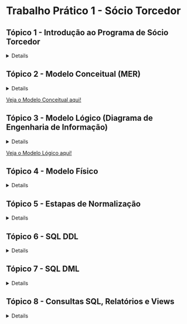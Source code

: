 # Trabalho Prático 1 - Sócio Torcedor

## Tópico 1 - Introdução ao Programa de Sócio Torcedor

<details>

  ## Introdução ao Programa de Sócio Torcedor

  O programa de Sócio Torcedor é uma iniciativa de clubes de futebol voltada para o engajamento e fidelização dos seus torcedores, oferecendo a eles a oportunidade de apoiar diretamente o clube e, em troca, obter benefícios exclusivos. Comum em diversos times ao redor do mundo, esse programa se tornou uma fonte importante de receita para as equipes, complementando os ganhos com venda de ingressos, patrocínios e direitos de transmissão.

  A principal ideia por trás do programa é criar um vínculo mais próximo entre o clube e seus torcedores, oferecendo vantagens como prioridade na compra de ingressos, descontos em produtos oficiais, acesso a áreas exclusivas nos estádios, e a possibilidade de participar de eventos especiais, como encontros com jogadores e visitas às instalações do clube. Esse modelo de fidelização não apenas beneficia os torcedores, que têm acesso a experiências e serviços diferenciados, como também representa uma importante estratégia financeira e de marketing para o clube.

  Além dos benefícios diretos, o Sócio Torcedor incentiva uma base de fãs mais engajada e comprometida com o sucesso do clube, criando um ciclo de apoio mútuo. Muitos clubes oferecem diferentes planos, adaptando os benefícios e preços às preferências e possibilidades de cada torcedor, aumentando assim o alcance e a acessibilidade do programa.

  ### Exemplo para o Trabalho: Programa de Sócios "Camisa 7" do Botafogo de Futebol e Regatas


  Para o desenvolvimento do presente trabalho, utilizaremos como exemplo o programa de Sócio Torcedor do Botafogo de Futebol e Regatas, denominado "Camisa 7". Este programa é direcionado aos torcedores do Botafogo e oferece uma série de vantagens para aqueles que se tornam sócios, fortalecendo o vínculo entre o clube e sua torcida apaixonada.

  O programa "Camisa 7" concede aos sócios benefícios como prioridade e descontos na compra de ingressos, vantagens em produtos e serviços oficiais, acesso a eventos e experiências exclusivas, além de promoções junto a parceiros comerciais. Essa estrutura proporciona um caso rico para modelagem de banco de dados, uma vez que envolve uma diversidade de informações sobre o relacionamento entre o torcedor e o clube, planos de associação, regras de uso e diferentes tipos de benefícios e acessos.

  No decorrer do trabalho, focaremos na criação de uma estrutura de banco de dados que capture os principais aspectos do programa "Camisa 7", incluindo a modelagem de dados para sócios, planos, benefícios, e registros de transações, garantindo um sistema que pode sustentar tanto as operações internas do clube quanto o suporte aos torcedores cadastrados no programa.

  ## Resumo sobre o Negócio


  O programa de sócios torcedores "Camisa 7" do Botafogo de Futebol e Regatas visa fortalecer a relação entre o clube e seus torcedores, oferecendo benefícios exclusivos para aqueles que aderirem ao programa. Atuando no setor esportivo e de entretenimento, o programa permite que os torcedores apoiem diretamente o clube, contribuindo para a sustentabilidade financeira e participando de um modelo de engajamento que vai além dos jogos.

  ### Ramo de Atuação


  O "Camisa 7" opera no mercado de fidelização esportiva, focado em oferecer vantagens exclusivas aos sócios torcedores, como prioridade na compra de ingressos, descontos em produtos oficiais, acesso a eventos exclusivos e outras experiências voltadas para os fãs.

  ### Tipos de Serviços e Benefícios

  <ul>
    <li>Prioridade e desconto na compra de ingressos para jogos do Botafogo.
    <li>Descontos em produtos oficiais do clube e de parceiros.
    <li>Acesso a áreas exclusivas do estádio.
    <li>Possibilidade de participar de eventos e experiências únicas com o clube, como visitas ao estádio e encontros com jogadores.
    <li>Benefícios relacionados a parceiros comerciais (lojas, restaurantes, academias, etc.).
  </ul>

  ### Principais Atores

  <ul>
    <li>Sócio Torcedor**: O torcedor cadastrado no programa, que possui diferentes níveis de adesão e benefícios.
    <li>Clube (Botafogo de Futebol e Regatas)**: Responsável por gerenciar o programa, estabelecer parcerias e promover os eventos e benefícios.
    <li>Fornecedores e Parceiros Comerciais**: Empresas e lojas que oferecem benefícios exclusivos aos sócios.
  </ul>

  ### Dados Essenciais

  <ul>
    <li>Informações pessoais dos sócios (nome, CPF, endereço, e-mail…).
    <li>Dados de adesão ao programa (tipo de plano, data de adesão, status…).
    <li>Histórico de benefícios e utilização de serviços.
    <li>Informações sobre pagamentos e renovação de planos.
    <li>Detalhes de eventos exclusivos e ingressos adquiridos.
  </ul>

  ### Fluxos de Processos Cotidianos

  <ul>
    <li>Adesão e Cancelamento**: Processo pelo qual o torcedor adere ao programa ou cancela sua inscrição.
    <li>Gerenciamento de Benefícios**: Atribuição e gestão dos benefícios que cada sócio tem direito, de acordo com o plano.
    <li>Compra de Ingressos**: Prioridade e descontos na compra de ingressos para partidas, com controle de disponibilidade e acesso.
    <li>Renovação de Planos**: Procedimento para renovação automática ou manual dos planos dos sócios.
  </ul>

  ### Regras e Restrições

  <ul>
    <li>Cada sócio tem direito a um único cadastro, identificado pelo CPF.
    <li>O sócio deve manter as mensalidades em dia para usufruir dos benefícios.
    <li>Há limites de quantidade e frequência para alguns benefícios, como a compra de ingressos com desconto.
    <li>As vantagens e os preços podem variar conforme o plano escolhido pelo torcedor.
  </ul>
</details>

## Tópico 2 - Modelo Conceitual (MER)

<details>

# Modelo Conceitual (MER)

## Introdução

O Modelo Conceitual é a primeira etapa na criação de um banco de dados e representa uma visão abstrata e de alto nível do sistema, descrevendo os principais elementos (entidades) e como eles se relacionam entre si. O objetivo do modelo conceitual é garantir que todos os requisitos do sistema sejam capturados de forma clara, sem se preocupar ainda com a estrutura física ou a implementação específica no banco de dados. É uma visão do “mundo real” do sistema, com foco em como os dados e informações devem ser organizados e compreendidos.

## Estrutura e Funcionamento do Modelo Conceitual

No Modelo Conceitual, usamos o Modelo Entidade-Relacionamento (MER) para identificar:

<ul>
  <li> Entidades: Representam os principais elementos do sistema, como pessoas, objetos ou eventos. Cada entidade é algo do “mundo real” que deve ser armazenado no banco de dados. No caso deste trabalho, as entidades incluem Sócio, Plano, Benefício, Ingresso, Pagamento, Setor_Estadio, Evento_Exclusivo, entre outras.

  <li> Atributos: São as características ou informações relevantes sobre cada entidade. Por exemplo, a entidade Sócio possui atributos como Nome, CPF, Endereço, Telefone, e Pontos_Socio. Esses atributos são as informações que devem ser registradas para cada instância da entidade.

  <li> Relacionamentos: Descrevem como as entidades estão conectadas. Cada relacionamento possui uma cardinalidade, que indica o tipo de ligação entre as entidades, como um-para-um (1:1), um-para-muitos (1:N), ou muitos-para-muitos (N:N). Os relacionamentos entre entidades são essenciais para definir a lógica de como os dados se conectam no sistema.

  <li> Cardinalidade: Define o número de instâncias de uma entidade que podem se associar a instâncias de outra entidade. Por exemplo, a relação entre Sócio e Plano é N:1, indicando que um sócio está associado a um único plano, mas um plano pode ter vários sócios.
</ul>

## Como o Modelo Conceitual foi Feito neste Trabalho

Neste trabalho, o Modelo Conceitual do sistema foi desenvolvido para organizar os dados de um programa de sócios torcedores de um clube de futebol, chamado "Camisa 7". Este modelo conceitual visa representar todos os dados relevantes do sistema, incluindo o gerenciamento de sócios, planos, pagamentos, ingressos, benefícios e eventos exclusivos para sócios.

### Principais Etapas do Desenvolvimento do Modelo Conceitual:

#### Identificação das Entidades:

As principais entidades identificadas foram:
<ul>
	<li> Sócio: Representa os membros do programa de sócios torcedores.
	<li> Plano: Representa os diferentes tipos de planos disponíveis para os sócios.
	<li> Benefício: Representa os benefícios oferecidos nos planos.
	<li> Ingresso: Representa os ingressos para eventos (jogos) que os sócios podem comprar com desconto.
	<li> Setor_Estadio: Representa as diferentes áreas do estádio onde os sócios podem adquirir ingressos.
	<li> Pagamento: Representa os pagamentos feitos pelos sócios para manterem sua adesão ao plano.
	<li> Evento_Exclusivo: Representa os eventos exclusivos disponíveis apenas para os sócios do clube.
</ul>

#### Definição dos Atributos:


Cada entidade recebeu uma série de atributos que descrevem suas características principais. Por exemplo:
<ul>
  <li> A entidade **Sócio** inclui atributos como `ID_Socio` (chave primária), `Nome`, `CPF`, `Endereço`, `Telefone`, `E-mail`, `Data_Adesao`, `Status_Socio`, e `Pontos_Socio`.
  <li> A entidade **Plano** inclui atributos como `ID_Plano` (chave primária), `Nome_Plano`, `Valor_Mensal`, `Valor_Anual` e `Descrição`.
</ul>
#### Definição dos Relacionamentos:


Para capturar as conexões entre as entidades, foram definidos vários relacionamentos, incluindo:
<ul>
  <li> ASSOCIADO_A: Relaciona Sócio e Plano, indicando que cada sócio é associado a um único plano, mas um plano pode ter vários sócios.
  <li> REALIZA: Relaciona Sócio e Pagamento, indicando que um sócio pode fazer vários pagamentos.
  <li> COMPRA: Relaciona Sócio e Ingresso, indicando que um sócio pode comprar vários ingressos.
  <li> PARTICIPA: Relaciona Sócio e Evento_Exclusivo via uma tabela intermediária, permitindo que sócios se inscrevam para participar de eventos exclusivos.
  <li> INCLUI: Representa a relação N:N entre Plano e Benefício. Essa relação indica que um plano pode incluir vários benefícios, e um benefício pode estar disponível em vários planos.
</ul>

#### Ajustes e Correções no Modelo Conceitual:

Após definir as entidades e relacionamentos, ajustes foram feitos para melhorar a clareza e a precisão do modelo. Atributos adicionais foram adicionados a algumas relações para capturar informações específicas (por exemplo, a quantidade de ingressos disponíveis para um setor específico). Também foi garantido que as setas de relacionamento estivessem corretamente apontadas das chaves estrangeiras para as chaves primárias correspondentes, reforçando a integridade dos dados no modelo.

### Modelo Conceitual

![Modelo Conceitual](modelo_conceitual.drawio.svg)

## Conclusão do Modelo Conceitual

O modelo conceitual construído para o programa "Camisa 7" do Botafogo proporciona uma base clara e bem estruturada para o sistema de banco de dados. Ele descreve como cada entidade se relaciona com as demais e garante que todas as informações relevantes estão organizadas de forma lógica e compreensível. Esse modelo é fundamental para a próxima etapa do desenvolvimento do banco de dados, onde será criado o Modelo Lógico, que traduzirá essa visão conceitual em um formato mais próximo da implementação no banco de dados.
</details>

[Veja o Modelo Conceitual aqui!](https://viewer.diagrams.net/?tags=%7B%7D&lightbox=1&highlight=0000ff&edit=_blank&layers=1&nav=1&title=modelo_conceitual.drawio#R%3Cmxfile%3E%3Cdiagram%20name%3D%22P%C3%A1gina-1%22%20id%3D%22wmdU3N0_5JdRUZmJLfvx%22%3E7V1be9q4Fv01eaQfkm%2F4MYW0h5lcaEhnTvrCp4ACnjEWtU0u%2FfXHBgtsSUnc0%2BC9Kby0sWywWWtL2nefWN350%2BeYLWYXYsLDE9qePJ1YvRNKqUXs7L985FmOtMl6ZBoHk%2FVYaWAY%2FODFYLsYXQYTnlQuTIUI02BRHRyLKOLjtDLG4lg8Vi%2B7F2H1rgs25drAcMxCffTvYJLO1qMd6m3H%2F8OD6Uzembj%2B%2BsycyYuLX5LM2EQ8loassxOrGwuRrv%2BaP3V5mKMncVl%2F7tMLZzcPFvMorfOBL%2F6gdf2DiOTx%2B1TcffJ6%2Fh1tEVo8XPosfzGfZAAUhyJOZ2IqIhaebUc%2FxmIZTXj%2Bte3saHvNuRCLbJBkg%2F%2FwNH0u2GTLVGRDs3QeFmezJ46f%2F1s%2BuM2%2F7IMjD3tPxZevj56LI%2F0nFygkYhmP%2BWu%2FsxAdFk95%2Bsp1hbjmGJRuUAD6mYs5z54nuyDmIUuDh6qQsELWppvrtnRkfxSM%2FAw71pGd8nUeLnbsIzvl6xxU7Pg%2BKDttbOz4HVT0kPZxbavy08bFj9U%2B8lO%2BDtn0sciRnsr0QUbPUa%2BuXkeQ8ePCagdbSm4rjIDxY%2BHS3ojtHdW3KiAuLoLco%2F5WuY4io8c50lO1N5DxA7sBoeMH2%2BrWwaQfEHB6iIvM97b%2B3gcWLos7DU%2B61slHaxwIjbkqL4%2BzIOXDBVvh8hizRZWDF7F84HHKn1797ZuwR%2BEZlEEPufg8biMIRIYFZqXogdveEVxUg%2Bsy%2B2ZdxMMwWCS8EZAUjFqOo2NEDBg5u8LI1jA6a81ZEGJCiRoEqVGQHA2k7uATJoR8aDFyNYROqBtmd%2F24zP6Y5n%2F0e6OhWC1U6xPZfTbnMGHZIh1oND19UmZLeczzxf7U05d6QLSIBz05OxpYNzzk9yJCtdJbpt2wUZx8DaceS9mITXjCUImU5UHPP3mzsqKVsnSZjBJhUrVAVyvw3ZHoaulARKlAiJZtQ4NFYR1IjZlYUirf9iDh8pFT2PQGhPzgcvFRYBdFUx6k%2BvzgclEAB9AR8oPMx0cPJMRUmyACtwP1v1jWbfwwG3%2BeXdnj73%2Bzq9uH1oH4YGvzYyFTEHTbYBCyCN7%2F2pFPhsf%2FqhsGuQN2tDDi1aRZ4Nl%2BBSsX2uKUWtYbDrRC0pA50Do%2BNjR1d%2BRfLBTxaM6jhMH6tn1fmabwaOnuxjVaLFoiA4tQaLAsfU3r8WQcB2vf7Opf6xcWt3sRpXKvNxS7%2FB%2B7AjhiqJLOdqfQWIVn522FBle5jXUgCmd9fnBZ1DZsznNjBlt9fnBlPdv0yE8VEFxJZzawRxcfPxYqfuRzlzSqDBN%2Bv1Klehgym4jVxmZaW3rejsleVIFEZjgSWwGWtMG1Vd0YugkWYnSXIxlAhzMJ9dABZsgreE%2BD6D1Qc9T5Cx4zt3Uv4pcli9JgwiZ8FAbzDBNcmBH4VEV9oyjyDCI%2B5kmyEjUSByLBhRwFzydzDqRqxS6AflsFwlXX6oCoqL%2BO8%2FvBV3x0IILsWcpTqTKTPM%2BvfsWa6OJTCgmbx%2FgFXg6knKj2vHFwmXbEOi5syoW4fFfEOpBuMfUJAksHMSYbwPoW8dHjU1Tzx9YrTwZsyuYZAPBuETW5dhNUB%2FOK2PXKUEoQInOIKIg60uSBs7l0d8iqamDxohQCwuUScLj0YpR1KD3DCxdUHQ8aKt1vdMFTMRE4ZctzoAFzdJdRUZSCErBNs1C4gidY662xbjdOseu9rdzgSjwg0JFTdAQ5uNxSxEZVrISBIGTm9aHEtmsT5CJzUNnAexA6ghxcyTvEOZBymNoEbeJ8SBhydJu%2BH01jniTwHhCnrdjrprhyox4QR7fXTR6QLYLIHCCugqjrQEfqHd2k%2F0MAG%2FNOu1pw4REXGqUXukuAQ%2BW63genApYN3onD1S35PGVGQFvwBqzAu7t4sPtzYxEK%2BQKVt98Ggaye2EFVPrA7G7E%2BQchMELk0HwmSBFFUBLn61jnkqYhHZ0nKJgjSn31P8eyCx%2Fk8fQM1tpvLYUSn4vpy%2F5S9%2B1zwPZZqcK7qtJM1foBYkbaDDizdHh3EKDrzdYgyT2VaIVxrPlQRmN2VFnqdmltPB5du0DmQ0tza%2FMj8UiTZWQeSflp%2F%2BoAFMI30HEgz%2B%2Fr04Cos9HTP3dlDniYxOnsah8skeIDXrW2laU%2BLmspsmlWudXvEpFyvoUSnXVuuAqgF7sLq6NbKSr2WCAKiZfv40DI0WMk9yQjQcqmDDi29Ju5cjFkY%2FGB46i%2BppS5y4E1pOnr9dJdlGKzqL5GB5UMLma8vYPvTnEx9lwR4B2hZYvA7vCuh40NnXPv1GiHgRNNW5jp8tJvI2uXfPR%2FGr2vUSN0biVHj60bN6XB41e2f9q6y4VONvXgm5nfLpBF5dmyqBJCJafOSu39ZojeCtwOR1ouo9idaQNrSSYemcoO09zzJiBBbWXeJIaLVMKa61V1qCDIJkoWIssUFth2nJozGhDfXbhI4oltA%2B9gJqa04guBNS0LqqVY41X5CCT5AYfz5T0FairZkR7elM1vFKj94h1drSqmp8XJ0ZOVIRFetLjXCMvFLq%2FiyMJhG2d%2FjDCseZwO5kAZjFp4WJ%2BbBZBK%2BJPVVet9B8FUHKDV0CHMNYm%2FtTOwNHfP1tgPocfXw4QpcndWUqbZ5QcfbnWHBAlDud48%2FRF%2B7V39efHNu0r%2Fc2bc7%2Bf7ZIz8IlnwjQQfSPehnCMIVwt08ebn657J7%2FrWvMdeknyODSd0MdOWyY9gMOrvbDHRlfQ%2BVF99Dt8nqzqM9xJVQJY%2FS1MG4WWBxvXZgd2npxKrdGgxX4eXmwUuif312et7%2FButkpk41BmUbUoKbXXsNLZD30MBRA8%2FU8BrmZpcIQ5PkPVx7VVy9tu7AbxjXQ1l67dpdCZAV1Rka2XWvLgbXsCuv2q3f9KL2ZldeQxOxPVwh1Cw82xBVaXaFcOjvsKNZSr6eZdAUmsVV3u23X3mdukqvrH5E4hE6kH5K9fnZBPuREHQg%2FZR%2BhiAws9FIEHBJGUaCsLW80u36Xn94c93%2F%2BLW%2FSiI7uwBVM9U61k1PoNK2TWXHm2b0TFd3Q%2B%2BhnukRtb%2BLC%2B4GdHVNcw%2BR9anSLdjSRbZhXFF1%2FdhdaS9xvZrrsAfWXNW4TxJgU6CxjdJEkBERXIom0Q3eA%2BcH2fyhR36qiCBTM109S3xwen3T7%2FYHsG5M1S3UMrjbjJmhu9MvDQ2N9lALokpaPQGPIHm63i4zle9kmvJlKXf57sXc5d2Cfx%2BEYVeEIvuaXiSi%2FENJGot%2FuTL4DiRpHQeI3xxLy%2FNLkqSDwXXfdRf3ohcuH59aL3OEP81cqYdstD2VeVuE3RU%2F%2BL6S1ubab2yNq6MBj4MMgHwe7eBVX6%2BJHRJ1Rt8st1WrgPKtdrhuNVlF8ZoWWgUKQXMIDakGWxy8pg6qfTT6Uf5y7jGDRsuvoOXuDq3sMBYiLZ37nP2i2YWY8PyK%2FwE%3D%3C%2Fdiagram%3E%3C%2Fmxfile%3E)


## Tópico 3 - Modelo Lógico (Diagrama de Engenharia de Informação)

<details>

# Modelo Lógico - Diagrama de Engenharia de Informação

## Introdução

O Modelo Lógico é uma etapa intermediária entre o modelo conceitual e a implementação física no banco de dados. Ele representa a estrutura de dados de maneira mais detalhada, especificando as tabelas, chaves primárias, chaves estrangeiras e relacionamentos de forma que se aproxime do formato final a ser utilizado no banco de dados. O objetivo é traduzir as ideias do modelo conceitual em uma estrutura que possa ser implementada no sistema de gerenciamento de banco de dados (SGBD), garantindo a integridade e a consistência dos dados.

## Estrutura e Funcionamento do Modelo Lógico

No Modelo Lógico, cada entidade do modelo conceitual se torna uma tabela, e os relacionamentos entre as entidades são implementados usando chaves estrangeiras e, quando necessário, tabelas intermediárias. A modelagem lógica envolve:

### Tabelas e Atributos

<ul>
  <li> Cada entidade do modelo conceitual é convertida em uma tabela com atributos bem definidos.
  <li> Cada tabela possui uma chave primária (PK), que é um identificador único de cada registro, além de outros atributos que representam as informações que serão armazenadas.
</ul>

**Exemplo**: A entidade `Sócio` se tornou a tabela `Sócio`, contendo atributos como `ID_Socio` (PK), `Nome`, `CPF`, `Endereço`, `Pontos_Socio`, entre outros.

### Chaves Estrangeiras (FK)

<ul>
  <li> Para conectar as tabelas e garantir a integridade referencial, foram adicionadas chaves estrangeiras nas tabelas dependentes.
  <li> As chaves estrangeiras estabelecem relacionamentos entre as tabelas, apontando para a chave primária de outra tabela.
</ul>

**Exemplo**: Na tabela `Pagamento`, o campo `ID_Socio` é uma chave estrangeira que se conecta à chave primária `ID_Socio` na tabela `Sócio`. Isso indica que cada pagamento está associado a um sócio específico.

### Relacionamentos com Tabelas Intermediárias para Relacionamentos ‘N:N’


- Relacionamentos muitos-para-muitos (N:N) foram implementados usando tabelas intermediárias, chamadas de tabelas associativas. Cada tabela intermediária possui chaves estrangeiras que se conectam a duas tabelas principais, estabelecendo o relacionamento N:N de forma indireta.
  
  **Exemplos**:
  - `Plano_Beneficio`: Tabela intermediária entre `Plano` e `Benefício`, permitindo que um plano inclua vários benefícios e que cada benefício esteja disponível em vários planos.
  - `Participacao_Evento`: Relaciona `Sócio` e `Evento_Exclusivo`, permitindo que sócios possam participar de múltiplos eventos e que cada evento tenha a participação de vários sócios.
  - `Disponibilidade_Ingresso`: Conecta `Ingresso` e `Setor_Estadio`, permitindo a configuração de ingressos disponíveis para diferentes setores em cada jogo.

### Uso de Cardinalidades com Formato "Pé de Galinha"


No modelo lógico, os relacionamentos entre as tabelas são representados com linhas e símbolos que indicam a cardinalidade, utilizando o formato "pé de galinha":
- **‘1:N’**: Indica que uma ocorrência em uma tabela pode estar relacionada a várias ocorrências em outra tabela.
- **‘N:N’**: Indica um relacionamento muitos-para-muitos, que requer uma tabela intermediária.

  **Exemplo**: O relacionamento entre `Sócio` e `Plano` é 1:N (um sócio pertence a um único plano, mas um plano pode ter vários sócios), enquanto o relacionamento entre `Plano` e `Benefício` é N:N e é implementado através da tabela intermediária `Plano_Beneficio`.

## Tabelas e Relacionamentos Principais


| Tabela 1        | Tabela 2        | Cardinalidade | Implementação               | Descrição                                                                                   |
|-----------------|-----------------|---------------|-----------------------------|---------------------------------------------------------------------------------------------|
| Sócio           | Plano           | 1 : N         | Direta (FK em Sócio)        | Cada sócio está associado a um único plano, mas um plano pode ter vários sócios.            |
| Sócio           | Pagamento       | 1 : N         | Direta (FK em Pagamento)    | Um sócio pode realizar vários pagamentos, mas cada pagamento pertence a um único sócio.     |
| Pagamento       | Plano           | N : 1         | Direta (FK em Pagamento)    | Vários pagamentos podem estar vinculados a um único plano, mas cada pagamento é relacionado a um plano específico. |
| Sócio           | Ingresso        | 1 : N         | Direta (FK em Ingresso)     | Um sócio pode comprar vários ingressos, mas cada ingresso é comprado por um único sócio.    |
| Ingresso        | Setor_Estadio   | N : N         | Tabela Disponibilidade_Ingresso | Um ingresso pode estar disponível em vários setores, e um setor pode ter vários ingressos. |
| Sócio           | Evento_Exclusivo| N : N         | Tabela Participacao_Evento  | Um sócio pode participar de vários eventos exclusivos, e cada evento pode ter a participação de vários sócios. |
| Plano           | Benefício       | N : N         | Tabela Plano_Beneficio      | Um plano pode incluir vários benefícios, e um benefício pode estar disponível em vários planos. |

## O Funcionamento do Modelo Lógico no Sistema

O Modelo Lógico para o programa de sócios torcedores "Camisa 7" foi desenvolvido com o objetivo de organizar e estruturar todos os dados relacionados aos sócios, planos, pagamentos, ingressos, benefícios e eventos exclusivos. Esse modelo lógico descreve como cada tabela (entidade) está conectada a outras, definindo as interações permitidas entre os dados.

### Gerenciamento de Sócios e Planos


- A tabela `Sócio` está ligada à tabela `Plano` para garantir que cada sócio esteja associado a um plano específico, e os detalhes do plano, como valores mensal e anual, estão disponíveis na tabela `Plano`.
- Essa estrutura facilita o gerenciamento dos planos dos sócios e permite a atualização dos dados conforme necessário.

### Controle de Pagamentos


- A tabela `Pagamento` está relacionada a `Sócio` e `Plano`, permitindo registrar e monitorar os pagamentos realizados por cada sócio para o plano específico.
- A chave estrangeira `ID_Socio` em `Pagamento` conecta cada pagamento a um sócio específico, enquanto `ID_Plano` conecta ao plano relacionado, garantindo que o sistema possa verificar o status de pagamento de cada sócio.

### Distribuição de Ingressos e Setores do Estádio


- Com a tabela intermediária `Disponibilidade_Ingresso`, é possível definir a quantidade de ingressos disponíveis para cada setor do estádio em diferentes jogos.
- As conexões entre `Ingresso`, `Setor_Estadio` e `Disponibilidade_Ingresso` permitem gerenciar a disponibilidade de ingressos e organizar a venda por setor.

### Benefícios Associados aos Planos


- A tabela `Plano_Beneficio` conecta `Plano` e `Benefício`, permitindo que cada plano ofereça um conjunto de benefícios específicos.
- A estrutura N:N garante que benefícios possam ser oferecidos em múltiplos planos, e que cada plano possa ter vários benefícios, oferecendo flexibilidade no gerenciamento das vantagens dos sócios.

### Eventos Exclusivos para Sócios


- A tabela `Participacao_Evento` conecta `Sócio` e `Evento_Exclusivo`, permitindo que os sócios se inscrevam para participar de eventos exclusivos e que o clube possa monitorar a participação.
- Isso permite ao sistema registrar e gerenciar a participação dos sócios em eventos especiais oferecidos pelo programa.
</details>

[Veja o Modelo Lógico aqui!](https://github.com)


## Tópico 4 -  Modelo Físico

<details>

# Modelo Físico

## Introdução

O Modelo Físico é a etapa final de modelagem de dados, onde os conceitos do modelo lógico são traduzidos diretamente para o formato de um banco de dados relacional. Essa etapa envolve a definição detalhada de cada tabela, incluindo os tipos de dados, restrições, chaves primárias e estrangeiras, e qualquer regra adicional necessária para garantir a integridade e consistência dos dados.

Neste trabalho sobre o programa de sócios torcedores "Camisa 7" do Botafogo, o Modelo Físico descreve como os dados são organizados e armazenados no banco de dados, permitindo que o sistema funcione conforme planejado. Ele estabelece a estrutura real que será implementada no sistema de gerenciamento de banco de dados (SGBD) com o MySQL.

## Estrutura e Aplicação do Modelo Físico ao Programa de Sócios Torcedores

### Definição de Tabelas com Tipos de Dados Específicos

- Cada entidade do modelo lógico foi convertida em uma tabela física com um conjunto de campos (atributos).
- Os tipos de dados foram escolhidos com base na natureza das informações armazenadas: por exemplo, `VARCHAR` para textos como nome e e-mail, `DATE` para datas, `DECIMAL` para valores monetários e `BOOLEAN` para status.

### Chaves Primárias e Unicidade dos Registros

- Em cada tabela, um campo foi escolhido como chave primária (PK) para garantir que cada registro seja único. As chaves primárias permitem identificar cada linha de maneira exclusiva.
- Em tabelas intermediárias (como `Plano_Beneficio` para o relacionamento N:N entre `Plano` e `Benefício`), uma chave primária composta foi definida usando múltiplos campos para garantir a unicidade das combinações entre entidades.

  **Exemplos**:
  - `ID_Socio` é a chave primária na tabela `Sócio`, garantindo que cada sócio seja identificado unicamente.
  - Na tabela intermediária `Plano_Beneficio`, a chave primária composta (`ID_Plano`, `ID_Beneficio`) impede a duplicação de combinações entre planos e benefícios.

### Chaves Estrangeiras e Relacionamentos


- Para conectar as tabelas de maneira lógica e garantir a integridade referencial, foram definidas chaves estrangeiras (FK) que referenciam as chaves primárias de outras tabelas.
- Isso garante que os dados em uma tabela estejam sempre relacionados de forma consistente a dados de outras tabelas.

### Tabelas Intermediárias para Relacionamentos ‘N:N’


- Relacionamentos muitos-para-muitos, como entre `Planos` e `Benefícios` ou `Sócios` e `Eventos Exclusivos`, foram implementados usando tabelas intermediárias.
- Essas tabelas intermediárias, como `Plano_Beneficio` e `Participacao_Evento`, contêm chaves estrangeiras para ambas as tabelas principais, criando o relacionamento N:N de forma indireta.

### Restrições e Domínios para Garantir a Integridade dos Dados


- Foram aplicadas restrições adicionais, como `CHECK` para validar valores numéricos (por exemplo, garantir que os valores de descontos estejam entre 0 e 1), `UNIQUE` para garantir que determinados campos sejam únicos (por exemplo, CPF e e-mail dos sócios), e `DEFAULT` para definir valores padrão em campos booleanos e inteiros.
- Essas restrições ajudam a prevenir erros e manter a integridade dos dados no sistema.

  **Exemplo**: Em `Pagamento`, a restrição `CHECK` em `Valor_pago` garante que o valor do pagamento seja sempre positivo.

## Como o Modelo Físico se Relaciona com o Funcionamento do Programa "Camisa 7"


O Modelo Físico para o programa de sócios torcedores "Camisa 7" foi projetado para estruturar e organizar todos os dados necessários para o funcionamento do sistema. Aqui está como ele permite que o programa opere:

### Cadastro e Gestão de Sócios


- A tabela `Sócio` armazena todas as informações dos membros, incluindo o plano de associação e os pontos acumulados.
- As restrições garantem que o cadastro seja único, evitando duplicações de CPF e e-mail.

### Configuração e Atribuição de Planos e Benefícios


- `Plano` e `Benefício` são tabelas separadas que definem cada plano de associação e os benefícios correspondentes.
- A tabela intermediária `Plano_Beneficio` permite associar múltiplos benefícios a um plano específico, proporcionando flexibilidade na criação de diferentes pacotes para sócios.

### Controle de Pagamentos


- A tabela `Pagamento` armazena cada transação feita pelos sócios, conectando cada pagamento a um sócio específico. Isso permite monitorar o status de pagamento e o histórico financeiro de cada membro.

### Distribuição de Ingressos e Setores do Estádio


- `Ingresso` e `Setor_Estadio` permitem a compra de ingressos para eventos, com informações sobre descontos e setores disponíveis.
- `Disponibilidade_Ingresso` gerencia a quantidade de ingressos disponíveis em cada setor, ajudando no controle da ocupação dos espaços.

### Gestão de Eventos Exclusivos para Sócios


- `Evento_Exclusivo` armazena eventos que são acessíveis apenas aos sócios.
- A tabela `Participacao_Evento` permite registrar quais sócios participam de quais eventos, facilitando a organização e o controle de participação em eventos especiais.

### Código para gerar o Modelo Físico

```
// Tabela Sócio
Table Sócio {
  ID_Socio int [pk] // Chave Primária
  Nome varchar
  Email varchar
  CPF varchar
  Endereço varchar
  Telefone varchar
  Data_adesao date
  Status_socio boolean
  Pontos_socio int
  ID_Plano int [ref: > Plano.ID_Plano] // Chave Estrangeira para Plano
}

// Tabela Plano
Table Plano {
  ID_Plano int [pk] // Chave Primária
  Nome_Plano varchar
  Valor_mensal float
  Valor_anual float
  Descrição text
}

// Tabela Benefício
Table Benefício {
  ID_Beneficio int [pk] // Chave Primária
  Tipo_Beneficio varchar
  Quantidade_limite int
  Pontos_necessarios int
  Descrição text
}

// Tabela Pagamento
Table Pagamento {
  ID_Pagamento int [pk] // Chave Primária
  Data_pagamento date
  Valor_pago float
  Metodo_pagamento varchar
  Status_pagamento boolean
  ID_Socio int [ref: > Sócio.ID_Socio] // Chave Estrangeira para Sócio
  ID_Plano int [ref: > Plano.ID_Plano] // Chave Estrangeira para Plano
}

// Tabela Ingresso
Table Ingresso {
  ID_Ingresso int [pk] // Chave Primária
  Jogo varchar
  Data_jogo date
  Desconto float
  ID_Socio int [ref: > Sócio.ID_Socio] // Chave Estrangeira para Sócio
}

// Tabela Setor_Estadio
Table Setor_Estadio {
  ID_Setor int [pk] // Chave Primária
  Nome_Setor varchar
  Preço float
}

// Tabela Disponibilidade_Ingresso (Tabela Intermediária para Ingresso e Setor_Estadio)
Table Disponibilidade_Ingresso {
  ID_Ingresso int [ref: > Ingresso.ID_Ingresso] // Chave Estrangeira para Ingresso
  ID_Setor int [ref: > Setor_Estadio.ID_Setor] // Chave Estrangeira para Setor_Estadio
  Quantidade_disponivel int
}

// Tabela Evento_Exclusivo
Table Evento_Exclusivo {
  ID_Evento int [pk] // Chave Primária
  Nome_evento varchar
  Data_evento date
  Localização varchar
  Capacidade int
}

// Tabela Participacao_Evento (Tabela Intermediária para Sócio e Evento_Exclusivo)
Table Participacao_Evento {
  ID_Socio int [ref: > Sócio.ID_Socio] // Chave Estrangeira para Sócio
  ID_Evento int [ref: > Evento_Exclusivo.ID_Evento] // Chave Estrangeira para Evento_Exclusivo
  Data_inscricao date
}

// Tabela Plano_Beneficio (Tabela Intermediária para Plano e Benefício)
Table Plano_Beneficio {
  ID_Plano int [ref: > Plano.ID_Plano] // Chave Estrangeira para Plano
  ID_Beneficio int [ref: > Benefício.ID_Beneficio] // Chave Estrangeira para Benefício
}

```
### Modelo Físico

![Modelo Físico](Modelo%20Físico%20-%20Sócio%20Torcedor.svg)

## Conclusão


O Modelo Físico transforma o projeto conceitual e lógico em uma estrutura prática e implementável. Ele define como cada dado será armazenado e acessado, garantindo a integridade, consistência e organização do banco de dados para o programa "Camisa 7". Com essa estrutura física implementada no SGBD, o sistema será capaz de gerenciar as inscrições, pagamentos, benefícios, ingressos e eventos dos sócios de maneira eficiente e escalável.
</details>

## Tópico 5 - Estapas de Normalização

<details>

# Etapas de Normalização e Estrutura do Banco de Dados

## Introdução

A normalização de dados é um processo essencial na modelagem de bancos de dados relacionais. Ela organiza as tabelas e elimina redundâncias, garantindo que os dados sejam armazenados de forma eficiente e evitando inconsistências. No caso do programa de sócios torcedores "Camisa 7", a normalização foi aplicada para assegurar a integridade dos dados e otimizar o desempenho do banco de dados.

## Etapas de Normalização


Abaixo estão as principais etapas de normalização seguidas para garantir que os dados estivessem em conformidade com as regras de normalização. No final do processo, os dados já estavam organizados de maneira a eliminar redundâncias e garantir a consistência.

### 1FN - Primeira Forma Normal


Para uma tabela estar na Primeira Forma Normal (1FN), ela precisa:
- Ter somente valores atômicos, ou seja, não conter grupos repetitivos ou valores multivalorados.
- Garantir que cada campo tenha um único valor por registro.

No banco de dados do programa "Camisa 7", todas as tabelas estão na 1FN, pois cada campo contém apenas valores atômicos e não há grupos repetitivos.

### 2FN - Segunda Forma Normal


Para uma tabela estar na Segunda Forma Normal (2FN), ela deve:
- Estar na 1FN.
- Ter todos os atributos totalmente dependentes da chave primária, eliminando dependências parciais.

A 2FN é aplicada principalmente a tabelas com chaves primárias compostas. No modelo do "Camisa 7", todas as tabelas que possuem chaves primárias compostas (como tabelas intermediárias para relacionamentos N:N) foram organizadas para que cada atributo dependa totalmente da chave primária composta.

### 3FN - Terceira Forma Normal

Para uma tabela estar na Terceira Forma Normal (3FN), ela precisa:
- Estar na 2FN.
- Ter todos os atributos dependentes somente da chave primária, eliminando dependências transitivas.

No banco de dados "Camisa 7", todas as tabelas foram normalizadas até a 3FN, garantindo que cada atributo seja diretamente dependente da chave primária, sem dependências transitivas.

### Confirmação de Normalização

Após a aplicação das três formas normais, o banco de dados do programa "Camisa 7" está totalmente normalizado até a Terceira Forma Normal (3FN). Isso garante que os dados sejam organizados de forma lógica e eficiente, com eliminação de redundâncias e consistência referencial.

## Estrutura do Banco de Dados no Programa "Camisa 7"

O banco de dados foi projetado para estruturar e organizar todos os dados necessários para o funcionamento do programa de sócios torcedores "Camisa 7", conforme descrito nas seções de normalização e modelagem. 

### Tabelas e Relacionamentos Principais


Abaixo estão os principais relacionamentos e suas implementações na estrutura física do banco de dados:

| Tabela 1        | Tabela 2        | Cardinalidade | Implementação               | Descrição                                                                                   |
|-----------------|-----------------|---------------|-----------------------------|---------------------------------------------------------------------------------------------|
| Sócio           | Plano           | 1 : N         | Direta (FK em Sócio)        | Cada sócio está associado a um único plano, mas um plano pode ter vários sócios.            |
| Sócio           | Pagamento       | 1 : N         | Direta (FK em Pagamento)    | Um sócio pode realizar vários pagamentos, mas cada pagamento pertence a um único sócio.     |
| Pagamento       | Plano           | N : 1         | Direta (FK em Pagamento)    | Vários pagamentos podem estar vinculados a um único plano, mas cada pagamento é relacionado a um plano específico. |
| Sócio           | Ingresso        | 1 : N         | Direta (FK em Ingresso)     | Um sócio pode comprar vários ingressos, mas cada ingresso é comprado por um único sócio.    |
| Ingresso        | Setor_Estadio   | N : N         | Tabela Disponibilidade_Ingresso | Um ingresso pode estar disponível em vários setores, e um setor pode ter vários ingressos. |
| Sócio           | Evento_Exclusivo| N : N         | Tabela Participacao_Evento  | Um sócio pode participar de vários eventos exclusivos, e cada evento pode ter a participação de vários sócios. |
| Plano           | Benefício       | N : N         | Tabela Plano_Beneficio      | Um plano pode incluir vários benefícios, e um benefício pode estar disponível em vários planos. |

### Como a Estrutura Suporta o Programa "Camisa 7"


O Modelo Físico foi projetado para permitir o funcionamento completo do programa de sócios torcedores "Camisa 7". Abaixo estão algumas das funcionalidades e como a estrutura do banco de dados as suporta:

- **Cadastro e Gestão de Sócios**: A tabela `Sócio` armazena todas as informações dos membros, incluindo o plano de associação e os pontos acumulados, garantindo que o cadastro seja único, sem duplicações de CPF e e-mail.
  
- **Configuração e Atribuição de Planos e Benefícios**: As tabelas `Plano` e `Benefício` definem os planos de associação e os benefícios correspondentes, enquanto a tabela intermediária `Plano_Beneficio` associa múltiplos benefícios a um plano específico.

- **Controle de Pagamentos**: A tabela `Pagamento` registra cada transação realizada pelos sócios, conectando o pagamento a um sócio específico e ao plano correspondente.

- **Distribuição de Ingressos e Setores do Estádio**: `Ingresso` e `Setor_Estadio` facilitam a venda de ingressos para eventos com informações sobre descontos e setores. A tabela `Disponibilidade_Ingresso` gerencia a quantidade de ingressos disponíveis por setor.

- **Gestão de Eventos Exclusivos para Sócios**: `Evento_Exclusivo` armazena eventos exclusivos para sócios, e a tabela `Participacao_Evento` permite registrar quais sócios participam de quais eventos.

## Conclusão

A estrutura do banco de dados para o programa "Camisa 7" foi cuidadosamente normalizada até a Terceira Forma Normal (3FN), garantindo que todos os dados sejam armazenados de forma eficiente e consistente. O Modelo Físico transforma o projeto conceitual e lógico em uma estrutura prática e implementável, assegurando que o sistema seja capaz de gerenciar as inscrições, pagamentos, benefícios, ingressos e eventos dos sócios de maneira eficiente e escalável.
</details>

## Tópico 6 - SQL DDL

<details>

# Programa de Sócios "Camisa 7" - Banco de Dados

## Introdução ao DDL

DDL (Data Definition Language) é uma linguagem utilizada no SQL para definir e gerenciar a estrutura de um banco de dados. Por meio de comandos DDL, é possível criar, alterar e excluir tabelas e outros objetos no banco de dados. Os comandos DDL incluem `CREATE`, `ALTER`, `DROP`, entre outros, e são fundamentais para a construção da estrutura física de um banco de dados relacional.

Neste trabalho, o DDL foi utilizado para criar as tabelas que representam as principais entidades do programa de sócios torcedores "Camisa 7" do Botafogo. Cada tabela foi definida com atributos específicos, tipos de dados apropriados e restrições de integridade, como chaves primárias, chaves estrangeiras e restrições de unicidade, para garantir que o banco de dados funcione de maneira consistente e eficiente. O objetivo foi traduzir o modelo lógico em uma estrutura física implementável, organizada de forma que permita o gerenciamento de sócios, planos, pagamentos, ingressos, benefícios e eventos exclusivos para sócios.

Abaixo está o código DDL para a criação do banco de dados do programa "Camisa 7", incluindo todas as tabelas e seus relacionamentos:

```
-- Criação do Banco de Dados 
CREATE DATABASE ProgramaSocioCamisa7; 
USE ProgramaSocioCamisa7;

-- Tabela Plano
CREATE TABLE Plano (
    ID_Plano INT PRIMARY KEY,
    Nome_Plano VARCHAR(50) UNIQUE NOT NULL,
    Valor_mensal DECIMAL(10,2) NOT NULL CHECK (Valor_mensal >= 0),
    Valor_anual DECIMAL(10,2) NOT NULL CHECK (Valor_anual >= 0),
    Descrição TEXT
);

-- Tabela Sócio
CREATE TABLE Sócio (
    ID_Socio INT PRIMARY KEY,
    Nome VARCHAR(100) NOT NULL,
    Email VARCHAR(100) UNIQUE NOT NULL,
    CPF CHAR(11) UNIQUE NOT NULL,
    Endereço VARCHAR(255) NOT NULL,
    Telefone VARCHAR(15) NOT NULL,
    Data_adesao DATE NOT NULL,
    Status_socio BOOLEAN DEFAULT TRUE,
    Pontos_socio INT DEFAULT 0,
    ID_Plano INT NOT NULL,
    FOREIGN KEY (ID_Plano) REFERENCES Plano(ID_Plano)
);

-- Tabela Benefício
CREATE TABLE Benefício (
    ID_Beneficio INT PRIMARY KEY,
    Tipo_Beneficio VARCHAR(50) NOT NULL,
    Quantidade_limite INT DEFAULT 1 CHECK (Quantidade_limite >= 0),
    Pontos_necessarios INT DEFAULT 0 CHECK (Pontos_necessarios >= 0),
    Descrição TEXT
);

-- Tabela Pagamento
CREATE TABLE Pagamento (
    ID_Pagamento INT PRIMARY KEY,
    Data_pagamento DATE NOT NULL,
    Valor_pago DECIMAL(10,2) NOT NULL CHECK (Valor_pago >= 0),
    Metodo_pagamento VARCHAR(20) NOT NULL,
    Status_pagamento BOOLEAN DEFAULT TRUE,
    ID_Socio INT NOT NULL,
    ID_Plano INT NOT NULL,
    FOREIGN KEY (ID_Socio) REFERENCES Sócio(ID_Socio),
    FOREIGN KEY (ID_Plano) REFERENCES Plano(ID_Plano)
);

-- Tabela Ingresso
CREATE TABLE Ingresso (
    ID_Ingresso INT PRIMARY KEY,
    Jogo VARCHAR(50) NOT NULL,
    Data_jogo DATE NOT NULL,
    Desconto DECIMAL(5,2) DEFAULT 0 CHECK (Desconto BETWEEN 0 AND 1),
    ID_Socio INT NOT NULL,
    FOREIGN KEY (ID_Socio) REFERENCES Sócio(ID_Socio)
);

-- Tabela Setor_Estadio
CREATE TABLE Setor_Estadio (
    ID_Setor INT PRIMARY KEY,
    Nome_Setor VARCHAR(50) UNIQUE NOT NULL,
    Preço DECIMAL(10,2) NOT NULL CHECK (Preço >= 0)
);

-- Tabela Disponibilidade_Ingresso (Intermediária para Ingresso e Setor_Estadio)
CREATE TABLE Disponibilidade_Ingresso (
    ID_Ingresso INT NOT NULL,
    ID_Setor INT NOT NULL,
    Quantidade_disponivel INT DEFAULT 0 CHECK (Quantidade_disponivel >= 0),
    PRIMARY KEY (ID_Ingresso, ID_Setor),
    FOREIGN KEY (ID_Ingresso) REFERENCES Ingresso(ID_Ingresso),
    FOREIGN KEY (ID_Setor) REFERENCES Setor_Estadio(ID_Setor)
);

-- Tabela Evento_Exclusivo
CREATE TABLE Evento_Exclusivo (
    ID_Evento INT PRIMARY KEY,
    Nome_evento VARCHAR(100) NOT NULL,
    Data_evento DATE NOT NULL,
    Localização VARCHAR(255) NOT NULL,
    Capacidade INT CHECK (Capacidade >= 0)
);

-- Tabela Participacao_Evento (Intermediária para Sócio e Evento_Exclusivo)
CREATE TABLE Participacao_Evento (
    ID_Socio INT NOT NULL,
    ID_Evento INT NOT NULL,
    Data_inscricao DATE NOT NULL,
    PRIMARY KEY (ID_Socio, ID_Evento),
    FOREIGN KEY (ID_Socio) REFERENCES Sócio(ID_Socio),
    FOREIGN KEY (ID_Evento) REFERENCES Evento_Exclusivo(ID_Evento)
);

-- Tabela Plano_Beneficio (Intermediária para Plano e Benefício)
CREATE TABLE Plano_Beneficio (
    ID_Plano INT NOT NULL,
    ID_Beneficio INT NOT NULL,
    PRIMARY KEY (ID_Plano, ID_Beneficio),
    FOREIGN KEY (ID_Plano) REFERENCES Plano(ID_Plano),
    FOREIGN KEY (ID_Beneficio) REFERENCES Benefício(ID_Beneficio)
);
```
</details>

## Tópico 7 - SQL DML

<details>

# Inserção de Dados - Programa de Sócios "Camisa 7"

## Introdução à DML e Inserção de Dados

A DML (Data Manipulation Language) é a linguagem usada no SQL para manipular os dados dentro de uma estrutura de banco de dados já criada. Com a DML, podemos realizar operações de inserção (`INSERT`), atualização (`UPDATE`), exclusão (`DELETE`) e consulta (`SELECT`) sobre os dados armazenados nas tabelas.

Para o programa de sócios torcedores "Camisa 7", foi feito o uso da DML para realizar a inserção inicial de dados em cada tabela, com o objetivo de popular o banco de dados com informações sobre planos de sócios, membros cadastrados, benefícios, pagamentos, ingressos, setores do estádio, eventos exclusivos e associações de benefícios com planos. Abaixo está o código DML utilizado para a inserção de dados em cada uma das tabelas, garantindo um conjunto de dados inicial para testes e operações do sistema.

```
-- Inserção de dados na tabela Plano
INSERT INTO Plano (ID_Plano, Nome_Plano, Valor_mensal, Valor_anual, Descrição)
VALUES
(1, 'Plano Bronze', 29.99, 299.99, 'Acesso básico aos jogos.'),
(2, 'Plano Prata', 49.99, 499.99, 'Acesso intermediário com descontos em ingressos.'),
(3, 'Plano Ouro', 79.99, 799.99, 'Acesso completo com eventos exclusivos e descontos especiais.');

-- Inserção de dados na tabela Sócio
INSERT INTO Sócio (ID_Socio, Nome, Email, CPF, Endereço, Telefone, Data_adesao, Status_socio, Pontos_socio, ID_Plano)
VALUES
(1, 'Carlos Silva', 'carlos.silva@example.com', '12345678901', 'Rua das Flores, 123', '21987654321', '2023-01-15', TRUE, 100, 1),
(2, 'Ana Pereira', 'ana.pereira@example.com', '23456789012', 'Avenida Brasil, 456', '21912345678', '2022-05-20', TRUE, 200, 2),
(3, 'Pedro Souza', 'pedro.souza@example.com', '34567890123', 'Praça Central, 789', '21987651234', '2021-09-10', FALSE, 50, 3);

-- Inserção de dados na tabela Benefício
INSERT INTO Benefício (ID_Beneficio, Tipo_Beneficio, Quantidade_limite, Pontos_necessarios, Descrição)
VALUES
(1, 'Desconto em Ingresso', 5, 100, 'Desconto de 10% nos ingressos dos jogos.'),
(2, 'Acesso VIP', 2, 200, 'Acesso à área VIP em dois eventos por ano.'),
(3, 'Brinde Exclusivo', 1, 300, 'Receba um brinde exclusivo do clube.');

-- Inserção de dados na tabela Pagamento
INSERT INTO Pagamento (ID_Pagamento, Data_pagamento, Valor_pago, Metodo_pagamento, Status_pagamento, ID_Socio, ID_Plano)
VALUES
(1, '2023-02-15', 29.99, 'Cartão de Crédito', TRUE, 1, 1),
(2, '2023-03-20', 49.99, 'Boleto Bancário', TRUE, 2, 2),
(3, '2023-04-10', 79.99, 'Pix', FALSE, 3, 3);

-- Inserção de dados na tabela Ingresso
INSERT INTO Ingresso (ID_Ingresso, Jogo, Data_jogo, Desconto, ID_Socio)
VALUES
(1, 'Jogo A', '2023-05-01', 0.1, 1),
(2, 'Jogo B', '2023-05-15', 0.2, 2),
(3, 'Jogo C', '2023-06-01', 0.15, 3);

-- Inserção de dados na tabela Setor_Estadio
INSERT INTO Setor_Estadio (ID_Setor, Nome_Setor, Preço)
VALUES
(1, 'Arquibancada', 50.00),
(2, 'Cadeira Inferior', 100.00),
(3, 'Cadeira Superior', 80.00);

-- Inserção de dados na tabela Disponibilidade_Ingresso
INSERT INTO Disponibilidade_Ingresso (ID_Ingresso, ID_Setor, Quantidade_disponivel)
VALUES
(1, 1, 100),
(2, 2, 150),
(3, 3, 120);

-- Inserção de dados na tabela Evento_Exclusivo
INSERT INTO Evento_Exclusivo (ID_Evento, Nome_evento, Data_evento, Localização, Capacidade)
VALUES
(1, 'Evento Especial A', '2023-07-10', 'Estádio Central', 500),
(2, 'Evento Especial B', '2023-08-20', 'Arena Norte', 300),
(3, 'Evento Especial C', '2023-09-15', 'Estádio Sul', 400);

-- Inserção de dados na tabela Participacao_Evento
INSERT INTO Participacao_Evento (ID_Socio, ID_Evento, Data_inscricao)
VALUES
(1, 1, '2023-06-01'),
(2, 2, '2023-07-15'),
(3, 3, '2023-08-10');

-- Inserção de dados na tabela Plano_Beneficio (sem duplicação)
INSERT INTO Plano_Beneficio (ID_Plano, ID_Beneficio)
VALUES
(1, 1),
(1, 2),
(2, 1),
(2, 2),
(3, 1),
(3, 2),
(3, 3);
```
</details>

## Tópico 8 - Consultas SQL, Relatórios e Views

<details>

## Consultas SQL, Relatórios e Views

A última etapa do trabalho envolve a criação de consultas SQL, relatórios e views que permitirão uma análise detalhada dos dados do programa de sócios "Camisa 7". Abaixo está uma descrição e o código SQL das principais consultas e views para extrair dados, gerar relatórios e acessar informações específicas de maneira organizada e eficiente.

### Consultas SQL

As consultas SQL foram desenvolvidas para responder a diversas necessidades do sistema, como listar sócios ativos, calcular a pontuação acumulada, verificar pagamentos pendentes e identificar benefícios disponíveis para cada sócio.

#### 1. Listar todos os sócios ativos com seus planos

```
SELECT 
    s.ID_Socio,
    s.Nome,
    s.Email,
    s.Telefone,
    s.Data_adesao,
    s.Pontos_socio,
    p.Nome_Plano
FROM 
    Sócio s
JOIN 
    Plano p ON s.ID_Plano = p.ID_Plano
WHERE 
    s.Status_socio = TRUE;
```

#### 2. Relatório de Pagamentos por Sócio

```
SELECT 
    s.Nome AS Nome_Socio,
    p.ID_Pagamento,
    p.Data_pagamento,
    p.Valor_pago,
    p.Metodo_pagamento,
    p.Status_pagamento
FROM 
    Pagamento p
JOIN 
    Sócio s ON p.ID_Socio = s.ID_Socio
ORDER BY 
    s.Nome, p.Data_pagamento;
```

#### 3. Benefícios Disponíveis para Cada Plano

```
SELECT 
    pl.Nome_Plano,
    b.Tipo_Beneficio,
    b.Quantidade_limite,
    b.Pontos_necessarios,
    b.Descrição
FROM 
    Plano_Beneficio pb
JOIN 
    Plano pl ON pb.ID_Plano = pl.ID_Plano
JOIN 
    Benefício b ON pb.ID_Beneficio = b.ID_Beneficio
ORDER BY 
    pl.Nome_Plano, b.Tipo_Beneficio;
```

#### 4. Ingressos por Sócio com Detalhes de Desconto

```
SELECT 
    s.Nome AS Nome_Socio,
    i.Jogo,
    i.Data_jogo,
    i.Desconto
FROM 
    Ingresso i
JOIN 
    Sócio s ON i.ID_Socio = s.ID_Socio
ORDER BY 
    s.Nome, i.Data_jogo;
```

#### 5. Eventos Exclusivos com Participação por Sócio

```
SELECT 
    ee.Nome_evento,
    ee.Data_evento,
    s.Nome AS Nome_Socio,
    pe.Data_inscricao
FROM 
    Evento_Exclusivo ee
JOIN 
    Participacao_Evento pe ON ee.ID_Evento = pe.ID_Evento
JOIN 
    Sócio s ON pe.ID_Socio = s.ID_Socio
ORDER BY 
    ee.Data_evento, s.Nome;

```

#### 6. Total de Pontos Acumulados por Sócio

```
SELECT 
    Nome,
    Pontos_socio
FROM 
    Sócio
ORDER BY 
    Pontos_socio DESC;

```

#### 7. Valor Total Pago por Cada Sócio

```
SELECT 
    s.Nome AS Nome_Socio,
    SUM(p.Valor_pago) AS Total_Pago
FROM 
    Pagamento p
JOIN 
    Sócio s ON p.ID_Socio = s.ID_Socio
GROUP BY 
    s.Nome
ORDER BY 
    Total_Pago DESC;

```

#### 8. Sócios com Benefícios Disponíveis para Resgate

```
SELECT 
    s.Nome AS Nome_Socio,
    b.Tipo_Beneficio,
    b.Pontos_necessarios,
    s.Pontos_socio
FROM 
    Sócio s
JOIN 
    Plano_Beneficio pb ON s.ID_Plano = pb.ID_Plano
JOIN 
    Benefício b ON pb.ID_Beneficio = b.ID_Beneficio
WHERE 
    s.Pontos_socio >= b.Pontos_necessarios
ORDER BY 
    s.Nome;

```
### Views

Uma view é um objeto que é formado por declarações SELECTs, que retornam uma visualização de dados específica de uma ou mais tabelas de um banco de dados.

#### 1. View para Relatório de Sócios e Seus Planos

```
CREATE VIEW Relatorio_Socios_Planos AS
SELECT 
    s.ID_Socio,
    s.Nome,
    s.Email,
    s.Telefone,
    s.Data_adesao,
    s.Pontos_socio,
    p.Nome_Plano
FROM 
    Sócio s
JOIN 
    Plano p ON s.ID_Plano = p.ID_Plano;
```

#### 2. View para Relatório de Pagamentos Realizados

```
CREATE VIEW Relatorio_Pagamentos AS
SELECT 
    s.Nome AS Nome_Socio,
    p.ID_Pagamento,
    p.Data_pagamento,
    p.Valor_pago,
    p.Metodo_pagamento,
    p.Status_pagamento
FROM 
    Pagamento p
JOIN 
    Sócio s ON p.ID_Socio = s.ID_Socio;

```
